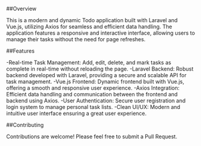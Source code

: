 ##Overview

This is a modern and dynamic Todo application built with Laravel and Vue.js, utilizing Axios for seamless and efficient data handling. The application features a responsive and interactive interface, allowing users to manage their tasks without the need for page refreshes.

##Features

-Real-time Task Management: Add, edit, delete, and mark tasks as complete in real-time without reloading the page.
-Laravel Backend: Robust backend developed with Laravel, providing a secure and scalable API for task management.
-Vue.js Frontend: Dynamic frontend built with Vue.js, offering a smooth and responsive user experience.
-Axios Integration: Efficient data handling and communication between the frontend and backend using Axios.
-User Authentication: Secure user registration and login system to manage personal task lists.
-Clean UI/UX: Modern and intuitive user interface ensuring a great user experience.

##Contributing

Contributions are welcome! Please feel free to submit a Pull Request.
